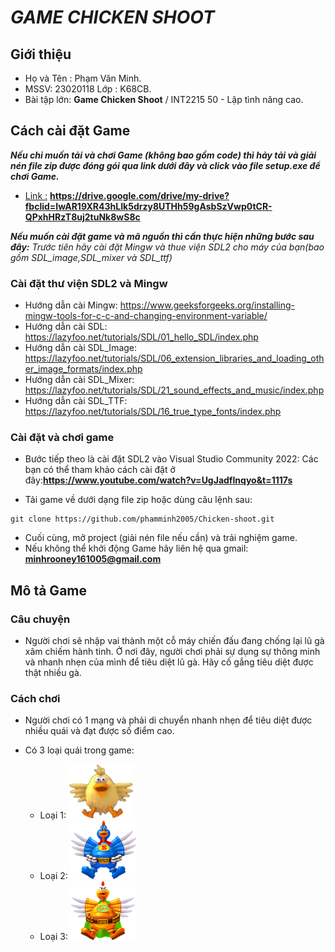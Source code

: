 # ***GAME CHICKEN SHOOT***
## **Giới thiệu**
+ Họ và Tên : Phạm Văn Minh.
+ MSSV: 23020118 Lớp : K68CB.
+ Bài tập lớn: **Game Chicken Shoot** / INT2215 50 - Lập tình nâng cao.
## **Cách cài đặt Game**
***Nếu chỉ muốn tải và chơi Game (không bao gồm code) thì hảy tải và giải nén file zip được đóng gói qua link dưới đây và click vào file setup.exe để chơi Game.***
+ [Link :]() **https://drive.google.com/drive/my-drive?fbclid=IwAR19XR43hLIk5drzy8UTHh59gAsbSzVwp0tCR-QPxhHRzT8uj2tuNk8wS8c**

***Nếu muốn cài đặt game và mã nguồn thì cần thực hiện những bước sau đây:***
*Trước tiên hãy cài đặt Mingw và thue viện SDL2 cho máy của bạn(bao gồm SDL_image,SDL_mixer và SDL_ttf)*
### Cài đặt thư viện SDL2 và Mingw
- Hướng dẫn cài Mingw: https://www.geeksforgeeks.org/installing-mingw-tools-for-c-c-and-changing-environment-variable/
- Hướng dẫn cài SDL: https://lazyfoo.net/tutorials/SDL/01_hello_SDL/index.php
- Hướng dẫn cài SDL_Image: https://lazyfoo.net/tutorials/SDL/06_extension_libraries_and_loading_other_image_formats/index.php
- Hướng dẫn cài SDL_Mixer: https://lazyfoo.net/tutorials/SDL/21_sound_effects_and_music/index.php
- Hướng dẫn cài SDL_TTF: https://lazyfoo.net/tutorials/SDL/16_true_type_fonts/index.php
### Cài đặt và chơi game
- Bước tiếp theo là cài đặt SDL2 vào Visual Studio Community 2022: Các bạn có thể tham khảo cách cài đặt ở đây:[]()**https://www.youtube.com/watch?v=UgJadfInqyo&t=1117s**

- Tải game về dưới dạng file zip hoặc dùng câu lệnh sau:
```
git clone https://github.com/phamminh2005/Chicken-shoot.git
```
- Cuối cùng, mở project (giải nén file nếu cần) và trải nghiệm game.
- Nếu không thể khởi động Game hãy liên hệ qua gmail: []()**minhrooney161005@gmail.com**

## Mô tả Game
### Câu chuyện
- Người chơi sẽ nhập vai thành một cỗ máy chiến đấu đang chống lại lũ gà xâm chiếm hành tinh. Ở nơi đây, người chơi phải sự dụng sự thông minh và nhanh nhẹn của mình để tiêu diệt lũ gà. Hãy cố gắng tiêu diệt được thật nhiều gà.
### Cách chơi
- Người chơi có 1 mạng và phải di chuyển nhanh nhẹn để tiêu diệt được nhiều quái và đạt được số điểm cao.
- Có 3 loại quái trong game:

   + Loại 1: ![alt tag](https://github.com/phamminh2005/Chicken-shoot/blob/master/Debug/Images/Enemy/1.png)
   + Loại 2: ![alt tag](https://github.com/phamminh2005/Chicken-shoot/blob/master/Images/Enemy/2.png)
   + Loại 3: ![alt tag](https://github.com/phamminh2005/Chicken-shoot/blob/master/Images/Enemy/3.png)







